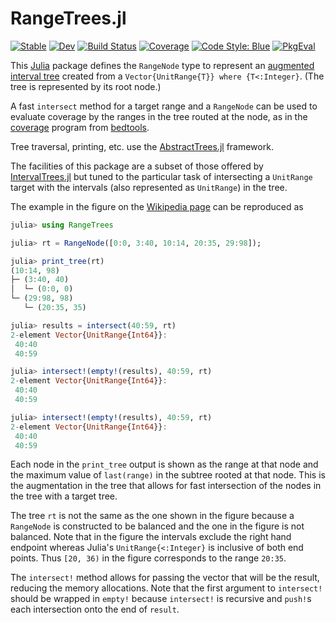 # RangeTrees.jl

[![Stable](https://img.shields.io/badge/docs-stable-blue.svg)](https://dmbates.github.io/RangeTrees.jl/stable/)
[![Dev](https://img.shields.io/badge/docs-dev-blue.svg)](https://dmbates.github.io/RangeTrees.jl/dev/)
[![Build Status](https://github.com/dmbates/RangeTrees.jl/actions/workflows/CI.yml/badge.svg?branch=main)](https://github.com/dmbates/RangeTrees.jl/actions/workflows/CI.yml?query=branch%3Amain)
[![Coverage](https://codecov.io/gh/dmbates/RangeTrees.jl/branch/main/graph/badge.svg)](https://codecov.io/gh/dmbates/RangeTrees.jl)
[![Code Style: Blue](https://img.shields.io/badge/code%20style-blue-4495d1.svg)](https://github.com/invenia/BlueStyle)
[![PkgEval](https://JuliaCI.github.io/NanosoldierReports/pkgeval_badges/R/RangeTrees.svg)](https://JuliaCI.github.io/NanosoldierReports/pkgeval_badges/report.html)

This [Julia](https://julialang.org) package defines the `RangeNode` type to represent an [augmented interval tree](https://en.wikipedia.org/wiki/Interval_tree#Augmented_tree) created from a `Vector{UnitRange{T}} where {T<:Integer}`.
(The tree is represented by its root node.)

A fast `intersect` method for a target range and a `RangeNode` can be used to evaluate coverage by the ranges in the tree routed at the node, as in the [coverage](https://bedtools.readthedocs.io/en/latest/content/tools/coverage.html) program from
[bedtools](https://bedtools.readthedocs.io/en/latest/index.html).

Tree traversal, printing, etc. use the [AbstractTrees.jl](https://github.com/JuliaCollections/AbstractTrees.jl) framework.

The facilities of this package are a subset of those offered by [IntervalTrees.jl](http://github.com/BioJulia/IntervalTrees.jl) but tuned to the particular task of intersecting a `UnitRange` target with the intervals (also represented as `UnitRange`) in the tree.

The example in the figure on the [Wikipedia page](https://en.wikipedia.org/wiki/Interval_tree#Augmented_tree) can be reproduced as
```julia
julia> using RangeTrees

julia> rt = RangeNode([0:0, 3:40, 10:14, 20:35, 29:98]);

julia> print_tree(rt)
(10:14, 98)
├─ (3:40, 40)
│  └─ (0:0, 0)
└─ (29:98, 98)
   └─ (20:35, 35)

julia> results = intersect(40:59, rt)
2-element Vector{UnitRange{Int64}}:
 40:40
 40:59

julia> intersect!(empty!(results), 40:59, rt)
2-element Vector{UnitRange{Int64}}:
 40:40
 40:59

julia> intersect!(empty!(results), 40:59, rt)
2-element Vector{UnitRange{Int64}}:
 40:40
 40:59
```

Each node in the `print_tree` output is shown as the range at that node and the maximum value of `last(range)` in the subtree rooted at that node.  This is the augmentation in the tree that allows for fast intersection of the nodes in the tree with a target tree.

The tree `rt` is not the same as the one shown in the figure because a `RangeNode` is constructed to be balanced and the one in the figure is not balanced.
Note that in the figure the intervals exclude the right hand endpoint whereas Julia's `UnitRange{<:Integer}` is inclusive of both end points.
Thus `[20, 36)` in the figure corresponds to the range `20:35`.

The `intersect!` method allows for passing the vector that will be the result, reducing the memory allocations.  Note that the first argument to `intersect!` should be wrapped in `empty!` because `intersect!` is recursive and `push!`s each intersection onto the end of `result`.
